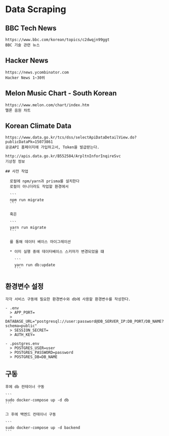 # Data Scraping

  ## BBC Tech News
    https://www.bbc.com/korean/topics/c2dwqjn99ggt
    BBC 기술 관련 뉴스

  ## Hacker News
    https://news.ycombinator.com
    Hacker News 1~30위

  ## Melon Music Chart - South Korean
    https://www.melon.com/chart/index.htm
    멜론 음원 차트

  ## Korean Climate Data
    https://www.data.go.kr/tcs/dss/selectApiDataDetailView.do?publicDataPk=15073861
    공공API 홈페이지에 가입하고서, Token을 발급받는다.

    http://apis.data.go.kr/B552584/ArpltnInforInqireSvc
    기상청 정보

    ## 사전 작업

      로컬에 npm/yarn과 prisma를 설치한다
      로컬이 아니더라도 작업할 환경에서

      ```
      npm run migrate
      ```

      혹은

      ```
      yarn run migrate
      ```

      를 통해 데이터 베이스 마이그레이션

      * 이미 실행 중에 데이터베이스 스키마가 변경되었을 떄

        ```
        yarn run db:update
        ```

  ## 환경변수 설정

    각각 서비스 구동에 필요한 환경변수와 db에 사용할 환경변수를 작성한다.

    - .env
      > APP_PORT=
      > DATABASE_URL="postgresql://user:password@DB_SERVER_IP:DB_PORT/DB_NAME?schema=public"
      > SESSION_SECRET=
      > AUTH_KEY=

    - .postgres.env
      > POSTGRES_USER=user
      > POSTGRES_PASSWORD=password
      > POSTGRES_DB=DB_NAME

  ## 구동

    후에 db 컨테이너 구동

    ```
    sudo docker-compose up -d db
    ```

    그 후에 백엔드 컨테이너 구동

    ```
    sudo docker-compose up -d backend
    ```
